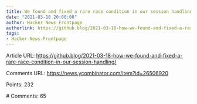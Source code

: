 ```yaml
---
title: We found and fixed a rare race condition in our session handling
date: "2021-03-18 20:00:08"
author: Hacker News Frontpage
authorlink: https://github.blog/2021-03-18-how-we-found-and-fixed-a-rare-race-condition-in-our-session-handling/
tags:
- Hacker-News-Frontpage
---
```


<p>Article URL: <a href="https://github.blog/2021-03-18-how-we-found-and-fixed-a-rare-race-condition-in-our-session-handling/">https://github.blog/2021-03-18-how-we-found-and-fixed-a-rare-race-condition-in-our-session-handling/</a></p>
<p>Comments URL: <a href="https://news.ycombinator.com/item?id=26506920">https://news.ycombinator.com/item?id=26506920</a></p>
<p>Points: 232</p>
<p># Comments: 65</p>
